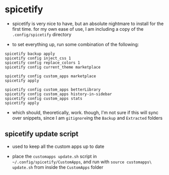 # spicetify

- spicetify is very nice to have, but an absolute nightmare to install for the first time. for my own ease of use, I am including a copy of the `.config/spicetify` directory

- to set everything up, run some combination of the following:

```
spicetify backup apply
spicetify config inject_css 1
spicetify config replace_colors 1
spicetify config current_theme marketplace

spicetify config custom_apps marketplace
spicetify apply

spicetify config custom_apps betterLibrary
spicetify config custom_apps history-in-sidebar
spicetify config custom_apps stats
spicetify apply
```

- which should, theoretically, work. though, I'm not sure if this will sync over snippets, since I am `gitignore`ing the `Backup` and `Extracted` folders

## spicetify update script

- used to keep all the custom apps up to date

- place the `customapps update.sh` script in `~/.config/spicetify/CustomApps`, and run with `source customapps\ update.sh` from inside the `CustomApps` folder